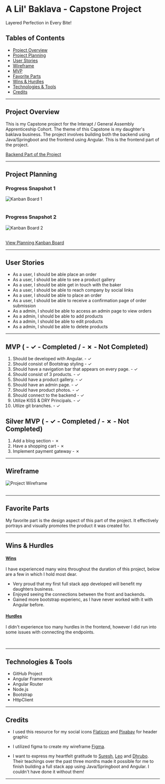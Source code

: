 # A Lil' Baklava - Capstone Project

Layered Perfection in Every Bite!

## Tables of Contents

- [Project Overview](#project-overview)
- [Project Planning](#project-planning)
- [User Stories](#user-stories)
- [Wireframe](#user-stories)
- [MVP](#mvp-------completed-------not-completed)
- [Favorite Parts](#favorite-parts)
- [Wins & Hurdles](#wins--hurdles)
- [Technologies & Tools](#technologies--tools)
- [Credits](#credits)

***

## Project Overview

This is my Capstone project for the Interapt / General Assembly Apprenticeship Cohort. 
The theme of this Capstone is my daughter's baklava business. The project involves building 
both the backend using Java/Springboot and the frontend using Angular.  This is the frontend part of the project.

[Backend Part of the Project](https://github.com/pammie89/A-Lil-Baklava-Store-Back-End)
***

## Project Planning

### Progress Snapshot 1

![Kanban Board 1](./src/assets/kanban1.png)<br><br>

### Progress Snapshot 2

![Kanban Board 2](./src/assets/kanban2.png)<br><br>

[View Planning Kanban Board](https://github.com/users/pammie89/projects/1)

***
## User Stories


- As a user, I should be able place an order<br>
- As a user, I should be able to see a product gallery<br>
- As a user, I should be able get in touch with the baker<br>
- As a user, I should be able to reach company by social links<br>
- As a user, I should be able to place an order<br>
- As a user, I should be able to receive a confirmation page of order submission<br>
- As a admin, I should be able to access an admin page to view orders <br>
- As a admin, I should be able to add products <br>
- As a admin, I should be able to edit products <br>
- As a admin, I should be able to delete products <br>


***


## MVP ( - ✓ - Completed / - ✗ - Not Completed)

1. Should be developed with Angular. - ✓
2. Should consist of Bootstrap styling - ✓
3. Should have a navigation bar that appears on every page. - ✓
4. Should consist of 3 products. - ✓
5. Should have a product gallery. - ✓
6. Should have an admin page. - ✓
7. Should have product photos. - ✓
8. Should connect to the backend - ✓
9. Utilize KISS & DRY Principals. - ✓
10. Utlize git branches. - ✓


## Silver MVP ( - ✓ - Completed / - ✗ - Not Completed)

1. Add a blog section - ✗
2. Have a shopping cart - ✗
3. Implement payment gateway - ✗


***

## Wireframe



![Project Wireframe](./src/assets/wireframe.jpg)<br><br>

***

## Favorite Parts

My favorite part is the design aspect of this part of the project. 
It effectively portrays and visually promotes the product it was created for.

***


## Wins & Hurdles

#### <ins>Wins</ins>

I have experienced many wins throughout the duration of this project, below are a few in which I hold most dear.

- Very proud that my first full stack app developed will benefit my daughters business.
- Enjoyed seeing the connections between the front and backends.
- Gained more bootstrap experienc, as I have never worked with it with Angular before.

#### <ins>Hurdles</ins>

I didn't experience too many hurdles in the frontend, however I did run into some issues with connecting the endpoints.


  <br>

***

## Technologies & Tools

- GitHub Project
- Angular Framework
- Angular Router
- Node.js
- Bootstrap
- HttpClient

***

## Credits


- I used this resource for my social icons [Flaticon](https://www.flaticon.com/free-icons/instagram) and [Pixabay](https://pixabay.com) for header graphic<br>
- I utilized figma to create my wireframe [Figma](http://figma.com).


- I want to express my heartfelt gratitude to [Suresh](https://github.com/sureshmelvinsigera), [Leo](https://github.com/LRodriguez92) and [Dhrubo](https://www.linkedin.com/in/dhrubo-hasan/).   Their teachings over the past three months made it possible for me to finish building a full stack app using Java/Springboot and Angular. I couldn't have done it without them!

***
